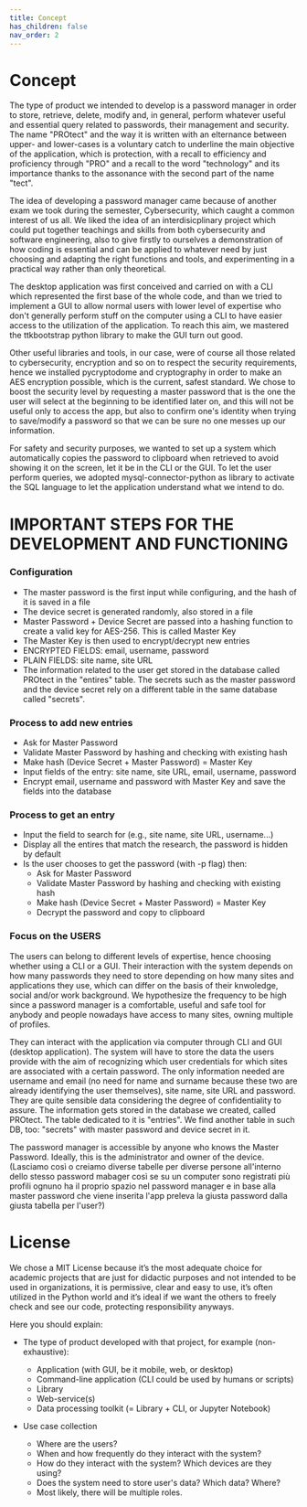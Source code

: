 ```yaml
---
title: Concept
has_children: false
nav_order: 2
---
```


# Concept

The type of product we intended to develop is a password manager in order to store, retrieve, delete, modify and, in general, perform whatever useful and essential query related to passwords, their management and security. The name "PROtect" and the way it is written with an elternance between upper- and lower-cases is a voluntary catch to underline the main objective of the application, which is protection, with a recall to efficiency and proficiency through "PRO" and a recall to the word "technology" and its importance thanks to the assonance with the second part of the name "tect". 

The idea of developing a password manager came because of another exam we took during the semester, Cybersecurity, which caught a common interest of us all. We liked the idea of an interdisicplinary project which could put together teachings and skills from both cybersecurity and software engineering, also to give firstly to ourselves a demonstration of how coding is essential and can be applied to whatever need by just choosing and adapting the right functions and tools, and experimenting in a practical way rather than only theoretical. 

The desktop application was first conceived and carried on with a CLI which represented the first base of the whole code, and than we tried to implement a GUI to allow normal users with lower level of expertise who don't generally perform stuff on the computer using a CLI to have easier access to the utilization of the application. To reach this aim, we mastered the ttkbootstrap python library to make the GUI turn out good.

Other useful libraries and tools, in our case, were of course all those related to cybersecurity, encryption and so on to respect the security requirements, hence we installed pycryptodome and cryptography in order to make an AES encryption possible, which is the current, safest standard. We chose to boost the security level by requesting a master password that is the one the user will select at the beginning to be identified later on, and this will not be useful only to access the app, but also to confirm one's identity when trying to save/modify a password so that we can be sure no one messes up our information. 

For safety and security purposes, we wanted to set up a system which automatically copies the password to clipboard when retrieved to avoid showing it on the screen, let it be in the CLI or the GUI. To let the user perform queries, we adopted mysql-connector-python as library to activate the SQL language to let the application understand what we intend to do. 

# IMPORTANT STEPS FOR THE DEVELOPMENT AND FUNCTIONING

### Configuration

- The master password is the first input while configuring, and the hash of it is saved in a file
- The device secret is generated randomly, also stored in a file
- Master Password + Device Secret are passed into a hashing function to create a valid key for AES-256. This is called Master Key
- The Master Key is then used to encrypt/decrypt new entries
- ENCRYPTED FIELDS: email, username, password
- PLAIN FIELDS: site name, site URL 
- The information related to the user get stored in the database called PROtect in the "entires" table. The secrets such as the master password and the device secret rely on a different table in the same database called "secrets". 

### Process to add new entries

- Ask for Master Password
- Validate Master Password by hashing and checking with existing hash
- Make hash (Device Secret + Master Password) = Master Key
- Input fields of the entry: site name, site URL, email, username, password
- Encrypt email, username and password with Master Key and save the fields into the database 

### Process to get an entry

- Input the field to search for (e.g., site name, site URL, username...)
- Display all the entires that match the research, the password is hidden by default 
- Is the user chooses to get the password (with -p flag) then: 
    - Ask for Master Password
    - Validate Master Password by hashing and checking with existing hash
    - Make hash (Device Secret + Master Password) = Master Key
    - Decrypt the password and copy to clipboard 

### Focus on the USERS

The users can belong to different levels of expertise, hence choosing whether using a CLI or a GUI. Their interaction with the system depends on how many passwords they need to store depending on how many sites and applications they use, which can differ on the basis of their knwoledge, social and/or work background. We hypothesize the frequency to be high since a password manager is a comfortable, useful and safe tool for anybody and people nowadays have access to many sites, owning multiple of profiles. 

They can interact with the application via computer through CLI and GUI (desktop application). The system will have to store the data the users provide with the aim of recognizing which user credentials for which sites are associated with a certain password. The only information needed are username and email (no need for name and surname because these two are already identifying the user themselves), site name, site URL and password. They are quite sensible data considering the degree of confidentiality to assure. The information gets stored in the database we created, called PROtect. The table dedicated to it is "entries". We find another table in such DB, too: "secrets" with master password and device secret in it. 

The password manager is accessible by anyone who knows the Master Password. Ideally, this is the administrator and owner of the device. (Lasciamo così o creiamo diverse tabelle per diverse persone all'interno dello stesso password mabager così se su un computer sono registrati più profili ognuno ha il proprio spazio nel password manager e in base alla master password che viene inserita l'app preleva la giusta password dalla giusta tabella per l'user?)

# License 

We chose a MIT License because it’s the most adequate choice for academic projects that are just for didactic purposes and not intended to be used in organizations, it is permissive, clear and easy to use, it’s often utilized in the Python world and it’s ideal if we want the others to freely check and see our code, protecting responsibility anyways. 






Here you should explain:
- The type of product developed with that project, for example (non-exhaustive):
    - Application (with GUI, be it mobile, web, or desktop)
    - Command-line application (CLI could be used by humans or scripts)
    - Library
    - Web-service(s)
    - Data processing toolkit (= Library + CLI, or Jupyter Notebook)

- Use case collection
    - Where are the users?
    - When and how frequently do they interact with the system?
    - How do they interact with the system? Which devices are they using?
    - Does the system need to store user's data? Which data? Where?
    - Most likely, there will be multiple roles.
